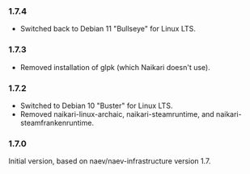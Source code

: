 ### 1.7.4
* Switched back to Debian 11 "Bullseye" for Linux LTS.

### 1.7.3
* Removed installation of glpk (which Naikari doesn't use).

### 1.7.2
* Switched to Debian 10 "Buster" for Linux LTS.
* Removed naikari-linux-archaic, naikari-steamruntime, and
  naikari-steamfrankenruntime.

### 1.7.0
Initial version, based on naev/naev-infrastructure version 1.7.
